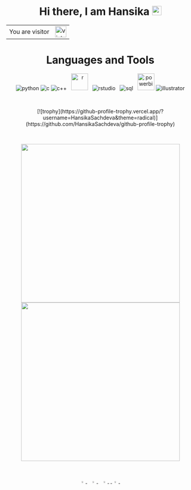 <h1 align="center"> Hi there, I am Hansika  <img src="https://media.giphy.com/media/hvRJCLFzcasrR4ia7z/giphy.gif" width="25px"> </h1>


<!--
**HansikaSachdeva/HansikaSachdeva** is a ✨ _special_ ✨ repository because its `README.md` (this file) appears on your GitHub profile.

Here are some ideas to get you started:

- 🔭 I’m currently working on ...
- 🌱 I’m currently learning ...
- 👯 I’m looking to collaborate on ...
- 🤔 I’m looking for help with ...
- 💬 Ask me about ...
- 📫 How to reach me: ...
- 😄 Pronouns: ...
- ⚡ Fun fact: ...
-->
<table align="center">
  <tr>
    <td>You are visitor</td>
    <td><img src="https://profile-counter.glitch.me/HansikaSachdeva/count.svg" alt="vistor count" height="30" /></td>
  </tr>
</table>  


<h1 align="center">Languages and Tools</h1>

<div align ="center">
<div>
  <img alt="python" src="https://img.icons8.com/color/48/000000/python.png"/>
  <img alt="c" src="https://img.icons8.com/color/48/000000/c-programming.png"/>
  <img alt="c++" src="https://img.icons8.com/color/48/000000/c-plus-plus-logo.png"/>
  <span>&nbsp;</span>
  <img alt="r" src="https://www.r-project.org/logo/Rlogo.png" width=45px/>
  <span>&nbsp;</span>
  <img alt="rstudio" src="https://icons.iconarchive.com/icons/blackvariant/button-ui-requests-5/32/RStudio-icon.png"/>
  <span>&nbsp;</span>
  <img alt="sql" src="https://img.icons8.com/fluent/48/000000/mysql-logo.png"/>
  <span>&nbsp;</span>
  <img alt="powerbi" src="https://img.icons8.com/dusk/64/000000/power-bi.png"/ width=45px>
  <img alt ="illustrator" src="https://img.icons8.com/color/48/000000/adobe-illustrator--v1.png"/>
 </div>  
</div>

<span>&nbsp;</span>
<div align ="center">
[![trophy](https://github-profile-trophy.vercel.app/?username=HansikaSachdeva&theme=radical)](https://github.com/HansikaSachdeva/github-profile-trophy)
</div>


<span>&nbsp;</span>
<div align = "center">
  <img width=425px src="https://github-readme-stats.vercel.app/api?username=HansikaSachdeva&show_icons=true&theme=radical&include_all_commits=true">
  <img width=425px src='https://github-readme-streak-stats.herokuapp.com/?user=HansikaSachdeva&show_icons=true&theme=radical'>
</div>

<span>&nbsp;</span>

<div align="center">
  <a href="https://www.linkedin.com/in/hansika-sachdeva-26066918b/">
    <img src="https://img.icons8.com/color/48/000000/linkedin.png" width="3.5%"/>
  </a><span>&nbsp;</span>
  <a href="mailto:mail.hansika.hs1@gmail.com">
    <img src="https://img.icons8.com/fluent/48/000000/mail.png" width="3.5%"/>
  </a><span>&nbsp;</span>
  <a href="https://www.instagram.com/hansikasachdeva/">
    <img src="https://img.icons8.com/fluent/48/000000/instagram-new.png" width="3.5%"/>
  </a><span>&nbsp;</span><a href="https://github.com/HansikaSachdeva">
    <img src="https://img.icons8.com/fluent/48/000000/github.png" width="3.5%"/>
  </a><span>&nbsp;</span>
</div>
